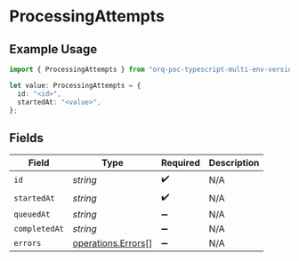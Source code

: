 # ProcessingAttempts

## Example Usage

```typescript
import { ProcessingAttempts } from "orq-poc-typescript-multi-env-version/models/operations";

let value: ProcessingAttempts = {
  id: "<id>",
  startedAt: "<value>",
};
```

## Fields

| Field                                                    | Type                                                     | Required                                                 | Description                                              |
| -------------------------------------------------------- | -------------------------------------------------------- | -------------------------------------------------------- | -------------------------------------------------------- |
| `id`                                                     | *string*                                                 | :heavy_check_mark:                                       | N/A                                                      |
| `startedAt`                                              | *string*                                                 | :heavy_check_mark:                                       | N/A                                                      |
| `queuedAt`                                               | *string*                                                 | :heavy_minus_sign:                                       | N/A                                                      |
| `completedAt`                                            | *string*                                                 | :heavy_minus_sign:                                       | N/A                                                      |
| `errors`                                                 | [operations.Errors](../../models/operations/errors.md)[] | :heavy_minus_sign:                                       | N/A                                                      |